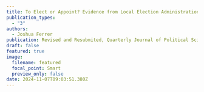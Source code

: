 ```yaml
---
title: To Elect or Appoint? Evidence from Local Election Administration.
publication_types:
  - "3"
authors:
  - Joshua Ferrer
publication: Revised and Resubmited, Quarterly Journal of Political Science
draft: false
featured: true
image:
  filename: featured
  focal_point: Smart
  preview_only: false
date: 2024-11-07T09:03:51.380Z
---
```

